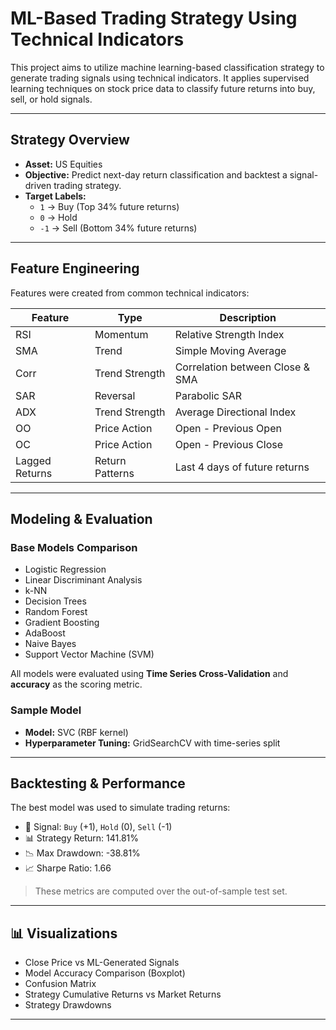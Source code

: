 # ML-Based Trading Strategy Using Technical Indicators

This project aims to utilize machine learning-based classification strategy to generate trading signals using technical indicators. It applies supervised learning techniques on stock price data to classify future returns into buy, sell, or hold signals.

---

## Strategy Overview

- **Asset:** US Equities
- **Objective:** Predict next-day return classification and backtest a signal-driven trading strategy.
- **Target Labels:**
  - `1` → Buy (Top 34% future returns)
  - `0` → Hold
  - `-1` → Sell (Bottom 34% future returns)

---

## Feature Engineering

Features were created from common technical indicators:

| Feature | Type | Description |
|--------|------|-------------|
| RSI | Momentum | Relative Strength Index |
| SMA | Trend | Simple Moving Average |
| Corr | Trend Strength | Correlation between Close & SMA |
| SAR | Reversal | Parabolic SAR |
| ADX | Trend Strength | Average Directional Index |
| OO | Price Action | Open - Previous Open |
| OC | Price Action | Open - Previous Close |
| Lagged Returns | Return Patterns | Last 4 days of future returns |

---

## Modeling & Evaluation

### Base Models Comparison
- Logistic Regression
- Linear Discriminant Analysis
- k-NN
- Decision Trees
- Random Forest
- Gradient Boosting
- AdaBoost
- Naive Bayes
- Support Vector Machine (SVM)

All models were evaluated using **Time Series Cross-Validation** and **accuracy** as the scoring metric.

### Sample Model
- **Model:** SVC (RBF kernel)
- **Hyperparameter Tuning:** GridSearchCV with time-series split

---

## Backtesting & Performance

The best model was used to simulate trading returns:

- 🔁 Signal: `Buy` (+1), `Hold` (0), `Sell` (-1)
- 📊 Strategy Return: 141.81%
- 📉 Max Drawdown: -38.81%
- 📈 Sharpe Ratio: 1.66

> These metrics are computed over the out-of-sample test set.

---

## 📊 Visualizations

- Close Price vs ML-Generated Signals
- Model Accuracy Comparison (Boxplot)
- Confusion Matrix
- Strategy Cumulative Returns vs Market Returns
- Strategy Drawdowns

---

